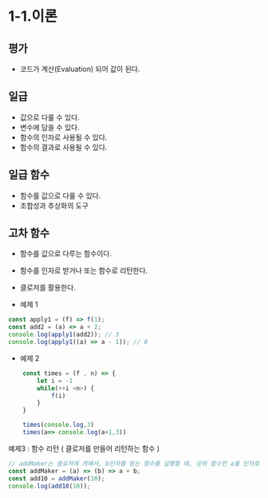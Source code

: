 # 1-1.이론

## 평가

- 코드가 계산(Evaluation) 되어 값이 된다.

## 일급

- 값으로 다룰 수 있다.
- 변수에 담을 수 있다.
- 함수의 인자로 사용될 수 있다.
- 함수의 결과로 사용될 수 있다.

## 일급 함수

- 함수를 값으로 다룰 수 있다.
- 조합성과 추상화의 도구

## 고차 함수

- 함수를 값으로 다루는 함수이다.
- 함수를 인자로 받거나 또는 함수로 리턴한다.
- 클로저를 활용한다.

- 예제 1
```javascript
const apply1 = (f) => f(1);
const add2 = (a) => a + 2;
console.log(apply1(add2)); // 3
console.log(apply1((a) => a - 1)); // 0
```

- 예제 2
```javascript
    const times = (f , n) => {
        let i = -1
        while(++i <n>) {
            f(i)
        }
    }

    times(console.log,3)
    times(a=> console.log(a+1,3))
```

예제3 : 함수 리턴 ( 클로저를 만들어 리턴하는 함수 )

```javascript
// addMaker는 클로저에 의해서, b인자를 받는 함수를 실행할 때, 상위 함수인 a를 인자로 받는 고차함수의 a에 접근이 가능하다.
const addMaker = (a) => (b) => a + b; 
const add10 = addMaker(10);
console.log(add10(10));
```
